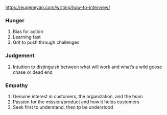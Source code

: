 https://eugeneyan.com/writing/how-to-interview/

### Hunger
1. Bias for action
2. Learning fast
3. Grit to push through challenges 

### Judgement 
1. Intuition to distinguish between what will work and what’s a wild goose chase or dead end

### Empathy
1. Genuine interest in customers, the organization, and the team
2. Passion for the mission/product and how it helps customers
3. Seek first to understand, then tp be understood 

